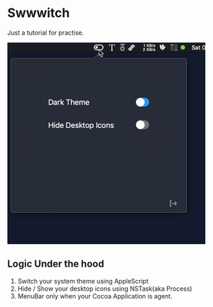 # Swwwitch


Just a tutorial for practise.


![Interface](.assets/main.png)



## Logic Under the hood

1. Switch your system theme using AppleScript
2. Hide / Show your desktop icons using NSTask(aka Process)
3. MenuBar only when your Cocoa Application is agent.

